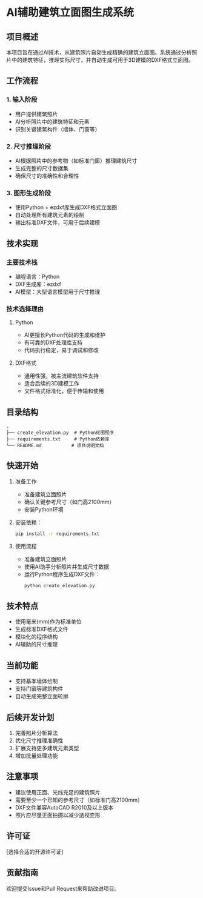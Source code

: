 # AI辅助建筑立面图生成系统

## 项目概述
本项目旨在通过AI技术，从建筑照片自动生成精确的建筑立面图。系统通过分析照片中的建筑特征，推理实际尺寸，并自动生成可用于3D建模的DXF格式立面图。

## 工作流程

### 1. 输入阶段
- 用户提供建筑照片
- AI分析照片中的建筑特征和元素
- 识别关键建筑构件（墙体、门窗等）

### 2. 尺寸推理阶段
- AI根据照片中的参考物（如标准门窗）推理建筑尺寸
- 生成完整的尺寸数据集
- 确保尺寸的准确性和合理性

### 3. 图形生成阶段
- 使用Python + ezdxf库生成DXF格式立面图
- 自动处理所有建筑元素的绘制
- 输出标准DXF文件，可用于后续建模

## 技术实现

### 主要技术栈
- 编程语言：Python
- DXF生成库：ezdxf
- AI模型：大型语言模型用于尺寸推理

### 技术选择理由
1. Python
   - AI更擅长Python代码的生成和维护
   - 有可靠的DXF处理库支持
   - 代码执行稳定，易于调试和修改

2. DXF格式
   - 通用性强，被主流建筑软件支持
   - 适合后续的3D建模工作
   - 文件格式标准化，便于传输和使用

## 目录结构
```
.
├── create_elevation.py  # Python绘图程序
├── requirements.txt     # Python依赖库
└── README.md           # 项目说明文档
```

## 快速开始

1. 准备工作
   - 准备建筑立面照片
   - 确认关键参考尺寸（如门高2100mm）
   - 安装Python环境

2. 安装依赖：
   ```bash
   pip install -r requirements.txt
   ```

3. 使用流程
   - 准备建筑立面照片
   - 使用AI助手分析照片并生成尺寸数据
   - 运行Python程序生成DXF文件：
     ```bash
     python create_elevation.py
     ```

## 技术特点

- 使用毫米(mm)作为标准单位
- 生成标准DXF格式文件
- 模块化的程序结构
- AI辅助的尺寸推理

## 当前功能
- 支持基本墙体绘制
- 支持门窗等建筑构件
- 自动生成完整立面轮廓

## 后续开发计划
1. 完善照片分析算法
2. 优化尺寸推理准确性
3. 扩展支持更多建筑元素类型
4. 增加批量处理功能

## 注意事项
- 建议使用正面、光线充足的建筑照片
- 需要至少一个已知的参考尺寸（如标准门高2100mm）
- DXF文件兼容AutoCAD R2010及以上版本
- 照片应尽量正面拍摄以减少透视变形

## 许可证
[选择合适的开源许可证]

## 贡献指南
欢迎提交Issue和Pull Request来帮助改进项目。
